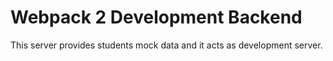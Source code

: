 # Webpack 2 Development Backend

This server provides students mock data and it acts as development server.
